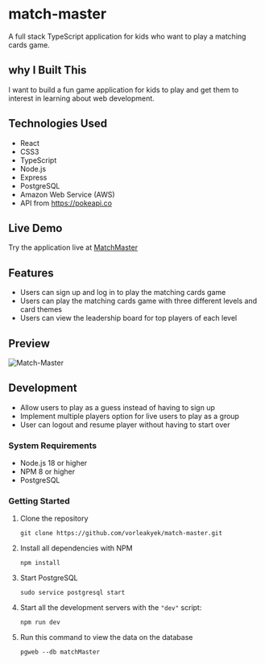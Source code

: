 # match-master

A full stack TypeScript application for kids who want to play a matching cards game.

## why I Built This

I want to build a fun game application for kids to play and get them to interest in learning about web development.

## Technologies Used

- React
- CSS3
- TypeScript
- Node.js
- Express
- PostgreSQL
- Amazon Web Service (AWS)
- API from https://pokeapi.co

## Live Demo

Try the application live at [MatchMaster](http://ec2-50-18-252-188.us-west-1.compute.amazonaws.com/sign-up)

## Features

- Users can sign up and log in to play the matching cards game
- Users can play the matching cards game with three different levels and card themes
- Users can view the leadership board for top players of each level

## Preview

![Match-Master](client/src/assets/Match-Master.gif)

## Development

- Allow users to play as a guess instead of having to sign up
- Implement multiple players option for live users to play as a group
- User can logout and resume player without having to start over

### System Requirements

- Node.js 18 or higher
- NPM 8 or higher
- PostgreSQL

### Getting Started

1. Clone the repository

   ```shell
   git clone https://github.com/vorleakyek/match-master.git
   ```

2. Install all dependencies with NPM

   ```shell
   npm install
   ```

3. Start PostgreSQL

   ```shell
   sudo service postgresql start
   ```

4. Start all the development servers with the `"dev"` script:

   ```shell
   npm run dev
   ```

5. Run this command to view the data on the database

   ```shell
   pgweb --db matchMaster
   ```
